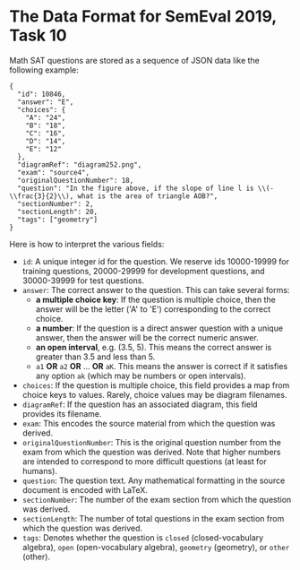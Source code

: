 # The Data Format for SemEval 2019, Task 10

Math SAT questions are stored as a sequence of JSON data like the following example:

```
{
  "id": 10846,
  "answer": "E",
  "choices": {
    "A": "24",
    "B": "18",
    "C": "16",
    "D": "14",
    "E": "12"
  },
  "diagramRef": "diagram252.png",
  "exam": "source4",
  "originalQuestionNumber": 18,
  "question": "In the figure above, if the slope of line l is \\(-\\frac{3}{2}\\), what is the area of triangle AOB?",
  "sectionNumber": 2,
  "sectionLength": 20,
  "tags": ["geometry"]
}
```

Here is how to interpret the various fields:
- `id`: A unique integer id for the question. We reserve ids 10000-19999 for training questions, 20000-29999 for development questions, and 30000-39999 for test questions.
- `answer`: The correct answer to the question. This can take several forms:
  - **a multiple choice key**: If the question is multiple choice, then the answer will be the letter ('A' to 'E') corresponding to the correct choice.
  - **a number**: If the question is a direct answer question with a unique answer, then the answer will be the correct numeric answer.
  - **an open interval**, e.g. (3.5, 5). This means the correct answer is greater than 3.5 and less than 5.
  - `a1` **OR** `a2` **OR** ... **OR** `aK`. This means the answer is correct if it satisfies any option `ak` (which may be numbers or open intervals).
- `choices`: If the question is multiple choice, this field provides a map from choice keys to values. Rarely, choice values may be diagram filenames.
- `diagramRef`: If the question has an associated diagram, this field provides its filename.
- `exam`: This encodes the source material from which the question was derived.
- `originalQuestionNumber`: This is the original question number from the exam from which the question was derived. Note that higher numbers are intended to correspond to more difficult questions (at least for humans).
- `question`: The question text. Any mathematical formatting in the source document is encoded with LaTeX.
- `sectionNumber`: The number of the exam section from which the question was derived.
- `sectionLength`: The number of total questions in the exam section from which the question was derived.
- `tags`: Denotes whether the question is `closed` (closed-vocabulary algebra), `open` (open-vocabulary algebra), `geometry` (geometry), or `other` (other).

